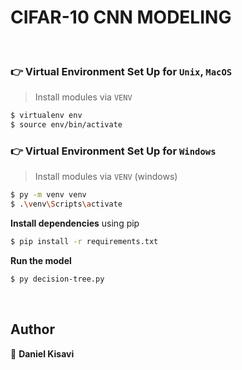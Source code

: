 # CIFAR-10 CNN MODELING

<br />

### 👉 Virtual Environment Set Up for `Unix`, `MacOS` 

> Install modules via `VENV`  

```bash
$ virtualenv env
$ source env/bin/activate
```

### 👉 Virtual Environment Set Up for `Windows` 

> Install modules via `VENV` (windows) 

```bash
$ py -m venv venv
$ .\venv\Scripts\activate
```

**Install dependencies** using pip

```bash
$ pip install -r requirements.txt
```

**Run the model** 

```bash
$ py decision-tree.py
```

<br />

## Author

👤 **Daniel Kisavi**
